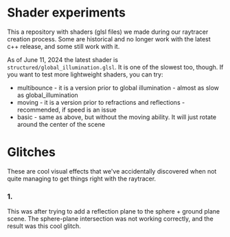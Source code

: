 # Shader experiments

This a repository with shaders (glsl files) we made during our raytracer creation process. Some are historical and no longer work with the latest c++ release, and some still work with it.

As of June 11, 2024 the latest shader is `structured/global_illumination.glsl`. It is one of the slowest too, though. If you want to test more lightweight shaders, you can try:
- multibounce - it is a version prior to global illumination - almost as slow as global_illumination
- moving - it is a version prior to refractions and reflections - recommended, if speed is an issue
- basic - same as above, but without the moving ability. It will just rotate around the center of the scene 

# Glitches

These are cool visual effects that we've accidentally discovered when not quite managing to get things right with the raytracer.

### 1.

This was after trying to add a reflection plane to the sphere + ground plane scene. The sphere-plane intersection was not working correctly, and the result was this cool glitch.
